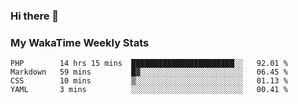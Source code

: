 ### Hi there 👋

<!--
**royschrauwen/royschrauwen** is a ✨ _special_ ✨ repository because its `README.md` (this file) appears on your GitHub profile.

Here are some ideas to get you started:

- 🔭 I’m currently working on ...
- 🌱 I’m currently learning ...
- 👯 I’m looking to collaborate on ...
- 🤔 I’m looking for help with ...
- 💬 Ask me about ...
- 📫 How to reach me: ...
- 😄 Pronouns: ...
- ⚡ Fun fact: ...
-->


### My WakaTime Weekly Stats
<!--START_SECTION:waka-->

```text
PHP        14 hrs 15 mins  ███████████████████████░░   92.01 %
Markdown   59 mins         █▓░░░░░░░░░░░░░░░░░░░░░░░   06.45 %
CSS        10 mins         ▒░░░░░░░░░░░░░░░░░░░░░░░░   01.13 %
YAML       3 mins          ░░░░░░░░░░░░░░░░░░░░░░░░░   00.41 %
```

<!--END_SECTION:waka-->
